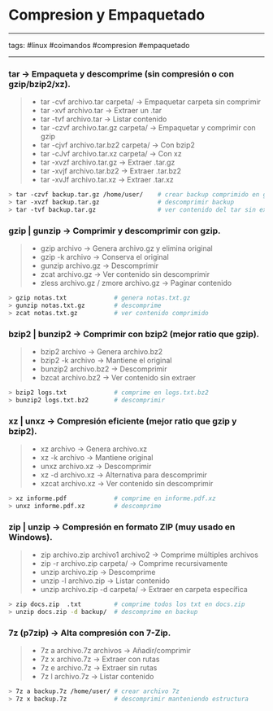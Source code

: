 # Compresion y Empaquetado
___
tags: #linux #coimandos #compresion #empaquetado 
_______

### **tar** → Empaqueta y descomprime (sin compresión o con gzip/bzip2/xz).  

>- tar -cvf archivo.tar carpeta/ → Empaquetar carpeta sin comprimir  
>- tar -xvf archivo.tar → Extraer un .tar  
>- tar -tvf archivo.tar → Listar contenido  
>- tar -czvf archivo.tar.gz carpeta/ → Empaquetar y comprimir con gzip
>- tar -cjvf archivo.tar.bz2 carpeta/ → Con bzip2
>- tar -cJvf archivo.tar.xz carpeta/ → Con xz  
>- tar -xvzf archivo.tar.gz → Extraer .tar.gz  
>- tar -xvjf archivo.tar.bz2 → Extraer .tar.bz2  
>- tar -xvJf archivo.tar.xz → Extraer .tar.xz  

```bash
> tar -czvf backup.tar.gz /home/user/    # crear backup comprimido en gzip
> tar -xvzf backup.tar.gz                # descomprimir backup
> tar -tvf backup.tar.gz                 # ver contenido del tar sin extraer
```

### **gzip | gunzip** → Comprimir y descomprimir con gzip.  

>- gzip archivo → Genera archivo.gz y elimina original  
>- gzip -k archivo → Conserva el original  
>- gunzip archivo.gz → Descomprimir  
>- zcat archivo.gz → Ver contenido sin descomprimir  
>- zless archivo.gz / zmore archivo.gz → Paginar contenido  

```bash
> gzip notas.txt             # genera notas.txt.gz
> gunzip notas.txt.gz        # descomprime
> zcat notas.txt.gz          # ver contenido comprimido
```

### **bzip2 | bunzip2** → Comprimir con bzip2 (mejor ratio que gzip).  

>- bzip2 archivo → Genera archivo.bz2  
>- bzip2 -k archivo → Mantiene el original  
>- bunzip2 archivo.bz2 → Descomprimir  
>- bzcat archivo.bz2 → Ver contenido sin extraer  

```bash
> bzip2 logs.txt             # comprime en logs.txt.bz2
> bunzip2 logs.txt.bz2       # descomprimir
```

### **xz | unxz** → Compresión eficiente (mejor ratio que gzip y bzip2).  

>- xz archivo → Genera archivo.xz  
>- xz -k archivo → Mantiene original  
>- unxz archivo.xz → Descomprimir  
>- xz -d archivo.xz → Alternativa para descomprimir  
>- xzcat archivo.xz → Ver contenido sin descomprimir  

```bash
> xz informe.pdf             # comprime en informe.pdf.xz
> unxz informe.pdf.xz        # descomprime
```

### **zip | unzip** → Compresión en formato ZIP (muy usado en Windows).  

>- zip archivo.zip archivo1 archivo2 → Comprime múltiples archivos  
>- zip -r archivo.zip carpeta/ → Comprime recursivamente  
>- unzip archivo.zip → Descomprime  
>- unzip -l archivo.zip → Listar contenido  
>- unzip archivo.zip -d carpeta/ → Extraer en carpeta específica  

```bash
> zip docs.zip  .txt         # comprime todos los txt en docs.zip
> unzip docs.zip -d backup/  # descomprime en backup
```

### **7z (p7zip)** → Alta compresión con **7-Zip**.  

>- 7z a archivo.7z archivos → Añadir/comprimir  
>- 7z x archivo.7z → Extraer con rutas  
>- 7z e archivo.7z → Extraer sin rutas  
>- 7z l archivo.7z → Listar contenido  

```bash
> 7z a backup.7z /home/user/ # crear archivo 7z
> 7z x backup.7z             # descomprimir manteniendo estructura
```